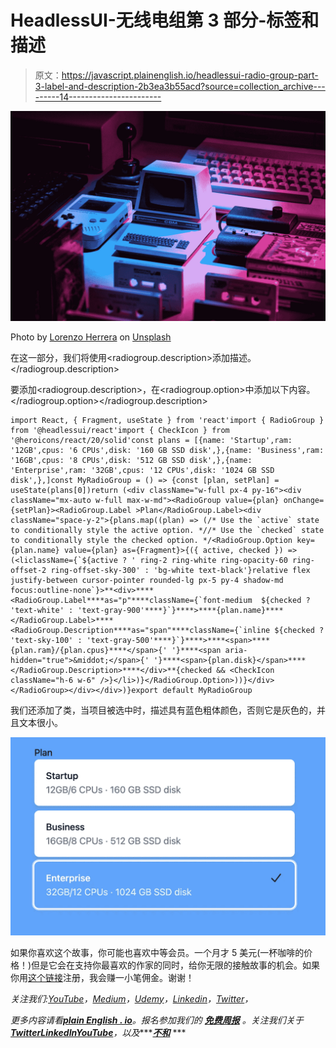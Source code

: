 # HeadlessUI-无线电组第 3 部分-标签和描述

> 原文：<https://javascript.plainenglish.io/headlessui-radio-group-part-3-label-and-description-2b3ea3b55acd?source=collection_archive---------14----------------------->

![](img/4ce5ef1611320f42d1ca0c3d708d5468.png)

Photo by [Lorenzo Herrera](https://unsplash.com/@lorenzoherrera?utm_source=medium&utm_medium=referral) on [Unsplash](https://unsplash.com?utm_source=medium&utm_medium=referral)

在这一部分，我们将使用<radiogroup.description>添加描述。</radiogroup.description>

要添加<radiogroup.description>，在<radiogroup.option>中添加以下内容。</radiogroup.option></radiogroup.description>

```
import React, { Fragment, useState } from 'react'import { RadioGroup } from '@headlessui/react'import { CheckIcon } from '@heroicons/react/20/solid'const plans = [{name: 'Startup',ram: '12GB',cpus: '6 CPUs',disk: '160 GB SSD disk',},{name: 'Business',ram: '16GB',cpus: '8 CPUs',disk: '512 GB SSD disk',},{name: 'Enterprise',ram: '32GB',cpus: '12 CPUs',disk: '1024 GB SSD disk',},]const MyRadioGroup = () => {const [plan, setPlan] = useState(plans[0])return (<div className="w-full px-4 py-16"><div className="mx-auto w-full max-w-md"><RadioGroup value={plan} onChange={setPlan}><RadioGroup.Label >Plan</RadioGroup.Label><div className="space-y-2">{plans.map((plan) => (/* Use the `active` state to conditionally style the active option. *//* Use the `checked` state to conditionally style the checked option. */<RadioGroup.Option key={plan.name} value={plan} as={Fragment}>{({ active, checked }) => (<liclassName={`${active ? ' ring-2 ring-white ring-opacity-60 ring-offset-2 ring-offset-sky-300' : 'bg-white text-black'}relative flex justify-between cursor-pointer rounded-lg px-5 py-4 shadow-md focus:outline-none`}>**<div>****<RadioGroup.Label****as="p"****className={`font-medium  ${checked ? 'text-white' : 'text-gray-900'****}`}****>****{plan.name}****</RadioGroup.Label>****<RadioGroup.Description****as="span"****className={`inline ${checked ? 'text-sky-100' : 'text-gray-500'****}`}****>****<span>****{plan.ram}/{plan.cpus}****</span>{' '}****<span aria-hidden="true">&middot;</span>{' '}****<span>{plan.disk}</span>****</RadioGroup.Description>****</div>**{checked && <CheckIcon className="h-6 w-6" />}</li>)}</RadioGroup.Option>))}</div></RadioGroup></div></div>)}export default MyRadioGroup
```

我们还添加了类，当项目被选中时，描述具有蓝色粗体颜色，否则它是灰色的，并且文本很小。

![](img/c8951e7dae4762348fabe8d830506999.png)

如果你喜欢这个故事，你可能也喜欢中等会员。一个月才 5 美元(一杯咖啡的价格！)但是它会在支持你最喜欢的作家的同时，给你无限的接触故事的机会。如果你用[这个链接](https://ckmobile.medium.com/membership)注册，我会赚一小笔佣金。谢谢！

*关注我们:*[*YouTube*](https://www.youtube.com/channel/UCu4-4FnutvSHVo9WHvq80Ww?sub_confirmation=1)*，*[*Medium*](https://ckmobile.medium.com/)*，*[*Udemy*](https://www.udemy.com/user/cyruschan2/)*，*[*Linkedin*](https://www.linkedin.com/company/ckmobi/)*，*[*Twitter*](https://twitter.com/ckmobilejavasc1)*，*[](https://www.instagram.com/ckmobile8050)

**更多内容请看*[***plain English . io***](https://plainenglish.io/)*。报名参加我们的* [***免费周报***](http://newsletter.plainenglish.io/) *。关注我们关于*[***Twitter***](https://twitter.com/inPlainEngHQ)[***LinkedIn***](https://www.linkedin.com/company/inplainenglish/)*[***YouTube***](https://www.youtube.com/channel/UCtipWUghju290NWcn8jhyAw)***，以及****[***不和***](https://discord.gg/GtDtUAvyhW) ***